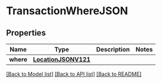 # TransactionWhereJSON

## Properties
Name | Type | Description | Notes
------------ | ------------- | ------------- | -------------
**where** | [**LocationJSONV121**](LocationJSONV121.md) |  | 

[[Back to Model list]](../README.md#documentation-for-models) [[Back to API list]](../README.md#documentation-for-api-endpoints) [[Back to README]](../README.md)


